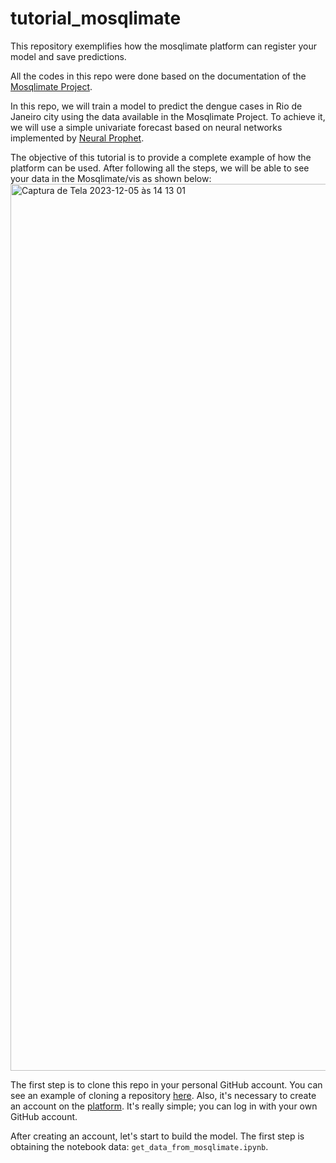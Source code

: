 # tutorial_mosqlimate
This repository exemplifies how the mosqlimate platform can register your model and save predictions.


All the codes in this repo were done based on the documentation of the [Mosqlimate Project](https://api.mosqlimate.org/docs/). 

In this repo, we will train a model to predict the dengue cases in Rio de Janeiro city using the data available in the Mosqlimate Project. To achieve it, we will use a simple univariate forecast based on neural networks implemented by [Neural Prophet](https://neuralprophet.com/contents.html). 

The objective of this tutorial is to provide a complete example of how the platform can be used. After following all the steps, we will be able to see your data in the Mosqlimate/vis as shown below: 
<img width="1419" alt="Captura de Tela 2023-12-05 às 14 13 01" src="https://github.com/eduardocorrearaujo/tutorial_mosqlimate/assets/65051489/5a4fe1f1-47d3-41a9-9fec-7a9121c92c9a">



The first step is to clone this repo in your personal GitHub account. You can see an example of cloning a repository [here](https://docs.github.com/en/repositories/creating-and-managing-repositories/cloning-a-repository). 
Also, it's necessary to create an account on the [platform](https://api.mosqlimate.org/). It's really simple; you can log in with your own GitHub account. 


After creating an account, let's start to build the model. The first step is obtaining the notebook data: `get_data_from_mosqlimate.ipynb`. 

